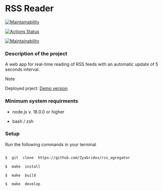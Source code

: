 # RSS Reader
[![Maintainability](https://api.codeclimate.com/v1/badges/a8ecdf041a30f57c9807/maintainability)](https://codeclimate.com/github/Zyabridos/rss_agregator/maintainability)

[![Actions Status](https://github.com/Zyabridos/fullstack-javascript-project-11/actions/workflows/hexlet-check.yml/badge.svg)](https://github.com/Zyabridos/fullstack-javascript-project-11/actions)

[![Maintainability](https://api.codeclimate.com/v1/badges/a8ecdf041a30f57c9807/maintainability)](https://codeclimate.com/github/Zyabridos/rss_agregator/maintainability)

### Description of the project
A web app for real-time reading of RSS feeds with an automatic update of 5 seconds interval.
> [!NOTE]
> Deployed prject:
> [Demo version](https://rss-agregator-q6kejwnpq-zyabridos-projects.vercel.app/)

### Minimum system requirments

- node.js v. 18.0.0 or higher

- bash / zsh

### Setup
Run the following commands in your terminal

```bash

$  git  clone  https://github.com/Zyabridos/rss_agregator

$  make  install

$  make  build

$  make  develop

```
